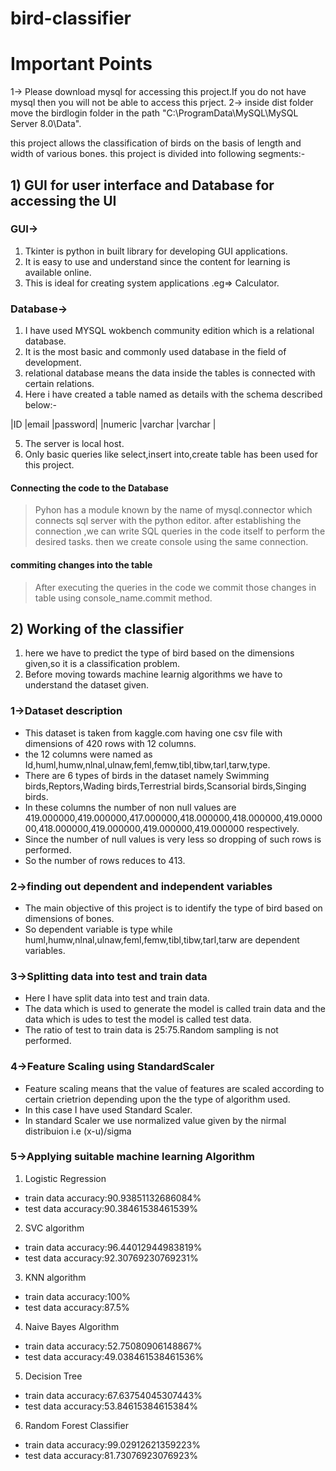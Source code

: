 # bird-classifier

# Important Points
1-> Please download mysql for accessing this project.If you do not have mysql then you will not be able to access this prject.
2-> inside dist folder move the birdlogin folder in the path "C:\ProgramData\MySQL\MySQL Server 8.0\Data".

this project allows the classification of birds on the basis of length and width of various bones.
this project is divided into following segments:-

## 1) GUI for user interface and Database for accessing the UI
### GUI->
1. Tkinter is python in built library for developing GUI applications.
2. It is easy to use and understand since the  content for learning is available online.
3. This is ideal for creating system applications .eg=> Calculator.

### Database->
1. I have used MYSQL wokbench community edition which is a relational database.
2. It is the most basic and commonly used database in the field of development.
3. relational database means the data inside the tables is connected with certain relations.
4. Here i have created a table named as details with the schema described below:-

 |ID           |email      |password|
 |numeric      |varchar    |varchar |

5. The server is local host.
6. Only basic queries like select,insert into,create table has been used for this project.

#### Connecting the code to the Database
>Pyhon has a module known by the name of mysql.connector which connects sql server with the python editor.
>after establishing the connection ,we can write SQL queries in the code itself to perform the desired tasks.
>then we create console using the same connection.

#### commiting changes into the table
>After executing the queries  in the  code we commit those changes in table using console_name.commit method.

## 2) Working of the classifier
1. here we have to predict the type of bird based on the dimensions given,so it is a classification problem.
2. Before moving towards machine learnig algorithms we have to understand the dataset given.

### 1->Dataset description
* This dataset is taken from kaggle.com having one csv file with dimensions of 420 rows with 12 columns.
* the 12 columns were named as Id,huml,humw,nlnal,ulnaw,feml,femw,tibl,tibw,tarl,tarw,type.
* There are 6 types of birds in the dataset namely Swimming birds,Reptors,Wading birds,Terrestrial birds,Scansorial birds,Singing birds.
* In these columns the number of non null values are 419.000000,419.000000,417.000000,418.000000,418.000000,419.000000,418.000000,419.000000,419.000000,419.000000 respectively.
* Since the number of null values is very less so dropping of such rows is performed.
* So the number of rows reduces to 413.

### 2->finding  out dependent and independent variables
* The main objective of this project is to identify the type of bird based on dimensions of bones.
* So dependent variable is type while huml,humw,nlnal,ulnaw,feml,femw,tibl,tibw,tarl,tarw are dependent variables.

### 3->Splitting data into test and train data
* Here I  have split data into test and train data.
* The data which is used to generate the model is called train data and the data  which is udes to test the model is called test data.
* The ratio of test to train data is 25:75.Random sampling is not performed.

### 4->Feature Scaling using StandardScaler
* Feature scaling means that the value of features are scaled according to certain crietrion depending upon the the type of algorithm used.
* In this case I have used Standard Scaler.
* In standard Scaler we use normalized value given by the nirmal distribuion i.e (x-u)/sigma

### 5->Applying suitable machine learning Algorithm
1. Logistic Regression
* train data accuracy:90.93851132686084%
* test data accuracy:90.38461538461539%

2. SVC algorithm
* train data accuracy:96.44012944983819%
* test data accuracy:92.30769230769231%

3. KNN algorithm
* train data accuracy:100%
* test data accuracy:87.5%

4. Naive Bayes Algorithm
* train data accuracy:52.75080906148867%
* test data accuracy:49.038461538461536%

5. Decision Tree
* train data accuracy:67.63754045307443%
* test data accuracy:53.84615384615384%

6. Random Forest Classifier
* train data accuracy:99.02912621359223%
* test data accuracy:81.73076923076923%

